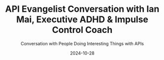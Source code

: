 ---
title: API Evangelist Conversation with Ian Mai, Executive ADHD & Impulse Control Coach
description: My friend from Postman days Ian Mai came by to talk about addiction and impulse control with me. This isn't your average API conversation, but neither is my podcast, and I am all about sharing my own struggles, while also giving friends a platform to help others with their battles. I appreciate Ian's honesty in his own struggles with addiction and trying to find balance, and wanted to learn more about why he left Postman, and why he said he was leaving tech. I don't see Ian as leaving tech, I think he'll continue to help us all find our way, and be there for anyone who hits the wall or drives into the ditch, as most everyone will experience at one time or another. I always cherished Ian's energy, and think this is the perfect role for him and his boundless enthusiasm.
date: 2024-10-28
guestName: Ian Mai
guestRole:  Executive ADHD & Impulse Control Coach 
guestCompany: Ian Mai
guestIndustry: Coaching
guestImage: /assets/img/people/ian-mai-headshot.jpeg
bio: If you're struggling with impulsive behavior, the success you've created in your life feels undeserved and inauthentic to your underlying struggles. Create clear alignment with your values to overcome impulsive behaviors in internet addiction disorders, diet & exercise, and consumer debt spending. Unblock deleterious beliefs and bad habits to create real, sustainable change to transform the way you present yourself to the world in your health, finances, and intimacy.
obfuscated: false
summary: Doing the work to find balance in our digital worlds.
subtitle: Conversation with People Doing Interesting Things with APIs
audio_file: https://kinlane-productions2.s3.us-east-1.amazonaws.com/api-evangelist-conversations/api-evangelist-converstion-ian-mai-executive-coach.wav
audio_length: 81461618   
youtubeId: hZbnB6G1YTE
sound_cloud: https://soundcloud.com/kinlane/api-evangelist-conversation-with-ian-mai-executive-adhd-impulse-control-coach
duration: '0:15:24'
publish_date: "2024-10-24 15:00:00"
url: https://conversations.apievangelist.com/sessions/2024-10-29-ian-mai-executive-coach.html
tags:
  - ADHD
  - Impulse
  - Coaching
  - Self-Help
  - Wellness
partnerImage: https://kinlane-productions2.s3.amazonaws.com/api-evangelist-partners/apimatic-banner-728.jpg
partnerUrl: https://bit.ly/3NyONos
partnerTitle: Maximize API Adoption
conversation: 

  - question: Who are you?
    answer: Hey Ken, thanks for having me. Uh, Ian May here, uh, currently acting and operating as an ADHD and impulse control coach, but how you and I know each other as, uh, a former customer success manager and enterprise tech sales manager. Executive from Postman and essentially former techie in the world of API development, software lifecycle, all the buzzy buzzwords in the cloud architecture web app development.

  - question: Why are you leaving tech?
    answer: Yeah. So, uh, just kind of a historical background for me. I have spent the last 12 years solely focused on, uh, tech software specifically in the software development life cycle space. So we have a lot of overlap in that, um, and all the buzzy buzzwords when it comes to tech, uh, being able to help build innovative solutions and kind of getting into that startup ecosystem was really something I was motivated by at a very young age, right out of college. And essentially having built a career in that space. However, in the last couple of years, uh, a good majority of my focus had actually been more of my own internal software, being able to understand how I'm wired, why I do the things that I do, and inevitably, like how I ended up finding myself kind of stuck in, uh, ritual habits of addiction. Whether that was alcohol, whether that was pornography, whether that was even like addiction to exercise and all sorts of things that just weren't serving me. And it got to a point where all of a sudden, all of the things that I had built, these outward, external, uh, signals of success were kind of crumbling around or down around me that, uh, my addiction and addictive patterns were starting to make it to where I couldn't focus. Well, I wasn't doing my job as well as I could have, uh, it's almost sort of bastardizing my career. And so almost like during this process of working at Postman and digging in with API Lifecycle and building a brand for myself, I was still on the side of kind of having to navigate that internal journey in understanding impulsive behavior, understanding addiction, and then kind of uncovering that I had adult ADHD and that there was a lot of comorbidity in My depressive symptoms, my addiction habits, and all sorts of these other components that now in moving out of tech and moving away from it, that's been my focus is being able to help other people who are like me, highly successful individuals who are now finding themselves not able to continue. To have that external vector of success because of these internal issues, depression, uh, anxiety, and then on top of all of that, obviously addiction components that really are deleterious to any levels and trajectory of success that you might have. 

  - question: What advice do you have for someone starting their career?
    answer: Yeah. So, I mean, one tech didn't create any of these issues for me, right? And I think that's one of the things that, like, I'm not blaming tech and giving the middle finger to the corporate world of tech on my way out the door, although the reasons could very well be there when it comes to industry. But the advice that I would give to that Gen Z person just out of college is. Being able to pay attention to what you're assessing about. And, you know, when I talk about ADHD, even the nomenclature of ADHD is, is a misnomer because the first component of that attention deficit. Um, that's actually not the issue for most people with ADHD. It's that they actually have hyper attention. They just don't know how to take all of the attention from all the things and focus it on anyone, or at least the things that most matter to them. And so for me, what would end up happening is I would sort of be this Professional at a thousand different things at once. So if you hear me talk about, you know, my new hobby that I just picked up, it's Rubik's cubes and then it's fitness. And then I'm going to take fitness all the way to the highest level and have become a professional bodybuilder while also still in tech and also still an account executive. And yes, there's definitely health benefits for the ADHD brain when it comes to fitness, which is true, which is definitely useful. Um, but being able to recognize that inevitably, As more of the addictive patterns started to arise, the obsessions were now lack of focus on the important things and obsessing about all of the addictive patterns of things. 

  - question: Is addiction the right word to use?
    answer: Yeah. So I don't hesitate to use the word addiction. I think, you know, from a clinical psychologist standpoint, they care a lot about wording and phrasing. Uh, the bottom line is, is this, is that all impulsive behavior comes down to very high dysregulation of dopamine. So dopamine is this, uh, neurotransmitter. It reinforces behavior. It signals potential for pleasurable or safety like experiences. And so when you talk about addictions, it's essentially things that can cause significant spikes in dopamine. So what's interesting though, when it comes to us talking about the ADHD brain, is that typically what happens for the ADHD brain is that parts of the brain aren't actually getting enough dopamine. And so there's like a dam between all of the emotional centers of the brain, which where there's plenty of dopamine happening. So that's why a lot of the impulsive behavior is very emotionally driven, strong emotional responses. And so emotional behavior can also be emotional escape, which that might drive you to the types of things that you might use as emotional escape, the alcohol, the drugs and pornography, like whatever those things are. The other aspect of it is that when you have high dopamine response activities, usually what happens is that there's a big rush of dopamine. Anytime you imbibe in those particular behaviors or, um, again, drugs and alcohol and so on, that now all of a sudden there's dopamine on the sides of the brain that have been starving for it. And so for a lot of people who do have ADHD, Now all of a sudden my brain is finally functioning because it's getting the dopamine in that part of the brain that was starving for it. And so I can start to justify my behavior for using that thing as sort of like the self medication mindset that we can all kind of come into patterns and habits around. But how addicted our addictions actually form is that the amount of that stimulus that I need to continue to have that amount of dopamine response in that frontal lobe of the brain continues to decrease over time, which requires more of that substance, more of that. Experience to generate it. And all of that, if those things are directed towards unhealthy means and unhealthy gains, then yeah, it's only going to lead to very, very deleterious responses.

  - question: Are you still focusing on helping people in tech?
    answer: Yeah. I mean, the bottom line is I spent 12 years really learning how to make, uh, software websites, mobile applications, draw your attention in. So there's some aspect of, I'm very well aware of the nature of how those things work. And then in the other aspect of it is now like knowing fully well how to kind of combat that, how to control my attention, how to do what I call kind of a dopamine audit, where I can say, understand where all my dopamine is coming from. And is it reinforcing the things that I care the most about? And that are the highest value to me personally. So the social media, the mobile applications, those inherently aren't the problem it's, am I using those things to escape the things that are really important to me, or am I using those to connect me with people around the world, like technology is amazing. I I'm speaking to and working with people. All around the world, some places in South Africa. And it's amazing how we can create community in those large scopes. But if I'm doing that in lieu of connecting more deeply with my two children, my wife at home, my immediate world around me, then no, I'm actually reinforcing solitude and isolation. Which is partially why, like, again, taboo subject, but why pornography is potentially so deleterious is that you're actually just reinforcing isolation type activities rather than commutal connection, fireside chat conversations that elicit more deep, deep connection, uh, and removing of that shame and isolation.

  - question: Is there a role technology companies play in making addictive software?
    answer: Yeah, I think I think scalability is always hard. Anytime you try to move from being highly digital, sort of removed, meet you where you are, is then how do I then scale it in a way to increase the likelihood of meeting in person communal engagements, right? Like this conversation would likely be different. If you even could be in the same room as me, we're sharing atoms, you're sensing my posture and body language and excitement and energy in which I'm applying these things, like you're probably going to feel a different response. Then even just you and I, you and I aren't even making eye contact right now. I'm looking at your eyes, looking at my eyes on a screen versus like, okay, I'm, you perceive I'm making eye contact with you now, even though I'm staring at a webcam, right? Like completely different emotional response that you and I are going to have to these conversations because of just that deep connection that we're creating with each other. Socially, that is kind of lost in the current tech. And I do believe that there will be companies that will build tech in a way that makes engagement more sustainable, more healthy, uh, and whether that's chemically healthy or not, whether, I mean, there's always going to be things that if you have a high dopamine response to any behavior that there's room for abuse. And so we can't constantly shame every single thing for the abuse that it causes, right? Like just because I have my phone, I'm black and white to make it really boring and lame. So I'm not constantly checking it every other sentence. Like, yeah, that's a utility to me, but it doesn't mean that we all need to go to black and white screens in order to counteract the addictive patterns that these devices have.

  - question: What does your regular routine look like?
    answer: Yeah. So I actually just finished a pretty intense, uh, we'll call it a sprint cycle. Uh, in, in fitness, they call it a mezzo cycle, which is silly, but, uh, recent 12 weeks sprint, I actually lost 30 pounds in the last 12 weeks. Uh, which is more aggressive than I would suggest and encourage anybody else to do. Um, but I was actually doing it more for like the emotional journaling and processing, like when you're sitting with that level of hunger, there's a lot of emotional turmoil that'll arise. And it fueled a good amount of my journaling and meditation. And even for that matter, like committing to quitting a job that is. Sustainable and paying a good salary and has a huge amount of upside when it comes to, uh, you know, monetary value. So, uh, now my current routine though, yeah, I still get up at five o'clock in the morning. I still journal for about 30 minutes. I get to the gym by anywhere between five and five 30 and then it's right now it's only about an hour in the gym, which an hour in the gym four days a week is really not that I think anybody can sustain that. Uh, but if you were to try to come do that with me without. experience. Um, yeah, you might, you might find mechanical muscular failure might not be your jam for how you want 
---